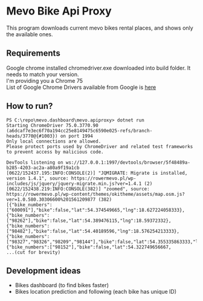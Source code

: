 # Mevo Bike Api Proxy

This program downloads current mevo bikes rental places, and shows only the available ones.  


## Requirements

Google chrome installed
chromedriver.exe downloaded into build folder. It needs to match your version.  
I'm providing you a Chrome 75  
List of Google Chrome Drivers available from Google is [here](http://chromedriver.chromium.org/downloads)

## How to run?


```
PS C:\repo\mevo.dashboard\mevo.apiproxy> dotnet run
Starting ChromeDriver 75.0.3770.90 (a6dcaf7e3ec6f70a194cc25e8149475c6590e025-refs/branch-heads/3770@{#1003}) on port 1994
Only local connections are allowed.
Please protect ports used by ChromeDriver and related test frameworks to prevent access by malicious code.

DevTools listening on ws://127.0.0.1:1997/devtools/browser/5f48489a-b285-4203-ac2a-a80a9f19a1cb
[0622/152437.195:INFO:CONSOLE(2)] "JQMIGRATE: Migrate is installed, version 1.4.1", source: https://rowermevo.pl/wp-includes/js/jquery/jquery-migrate.min.js?ver=1.4.1 (2)
[0622/152438.219:INFO:CONSOLE(382)] "zoomed", source: https://rowermevo.pl/wp-content/themes/okitheme/assets/map.osm.js?ver=1.0.580.30306600%201561209877 (382)
[{"bike_numbers":["600091"],"bike":false,"lat":54.374549665,"lng":18.627224058333},{"bike_numbers":["98262"],"bike":false,"lat":54.389476115,"lng":18.59372332},{"bike_numbers":["98482"],"bike":false,"lat":54.40189596,"lng":18.576254213333},{"bike_numbers":["98327","98326","98209","98144"],"bike":false,"lat":54.355335863333,"lng":18.528275468333},{"bike_numbers":["98152"],"bike":false,"lat":54.322749656667,
...(cut for brevity)
```

## Development ideas

- Bikes dashboard (to find bikes faster)
- Bikes location prediction and following (each bike has unique ID)


